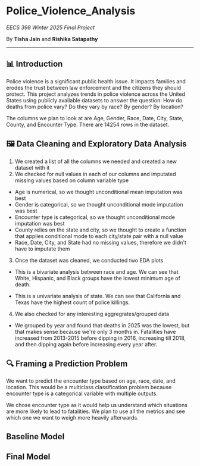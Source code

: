 # Police_Violence_Analysis
_EECS 398 Winter 2025 Final Project_

By **Tisha Jain** and **Rishika Satapathy**

---

## 📊 Introduction
Police violence is a significant public health issue. It impacts families and erodes the trust between law enforcement and the citizens they should protect. This project analyzes trends in police violence across the United States using publicly available datasets to answer the question: How do deaths from police vary? Do they vary by race? By gender? By location?

The columns we plan to look at are Age, Gender, Race, Date, City, State, County, and Encounter Type. There are 14254 rows in the dataset.

## 🖼️ Data Cleaning and Exploratory Data Analysis
1. We created a list of all the columns we needed and created a new dataset with it
2. We checked for null values in each of our columns and imputated missing values based on column variable type
- Age is numerical, so we thought unconditional mean imputation was best
- Gender is categorical, so we thought unconditional mode imputation was best
- Encounter type is categorical, so we thought unconditional mode imputation was best
- County relies on the state and city, so we thought to create a function that applies conditional mode to each city/state pair with a null value
- Race, Date, City, and State had no missing values, therefore we didn't have to imputate them
3. Once the dataset was cleaned, we conducted two EDA plots
<!--- Embed plot here ---->
- This is a bivariate analysis between race and age. We can see that White, Hispanic, and Black groups have the lowest minimum age of death.
<!--- Embed plots here ---->
- This is a univariate analysis of state. We can see that California and Texas have the highest count of police killings.
4. We also checked for any interesting aggregrates/grouped data
<!--- Embed table here ---->
- We grouped by year and found that deaths in 2025 was the lowest, but that makes sense because we're only 3 months in. Fatalities have increased from 2013-2015 before dipping in 2016, increasing till 2018, and then dipping again before increasing every year after.

## 🔍 Framing a Prediction Problem
We want to predict the encounter type based on age, race, date, and location. This would be a multiclass classification problem because encounter type is a categorical variable with multiple outputs.

We chose encounter type as it would help us understand which situations are more likely to lead to fatalities. We plan to use all the metrics and see which one we want to weigh more heavily afterwards.

## Baseline Model

## Final Model

<!---Example of how to add images ![Police Violence Graph](images/police_violence_graph.png)--->